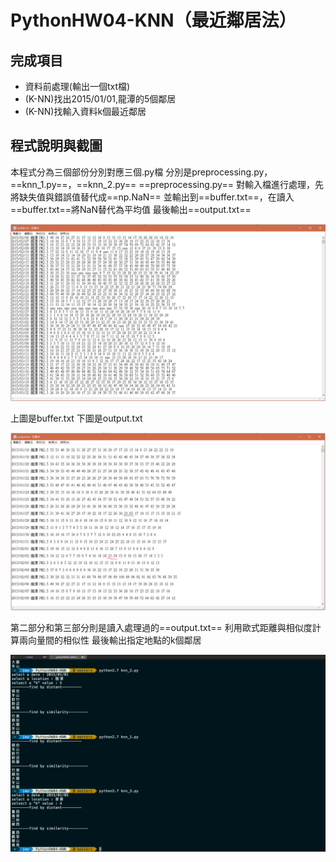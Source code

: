 # PythonHW04-KNN（最近鄰居法）
## 完成項目
 * 資料前處理(輸出一個txt檔)
 * (K-NN)找出2015/01/01,龍潭的5個鄰居
 * (K-NN)找輸入資料k個最近鄰居
 
## 程式說明與截圖

本程式分為三個部份分別對應三個.py檔
分別是<td bgcolor=orange>preprocessing.py</td>， ==knn_1.py==，==knn_2.py==
==preprocessing.py== 對輸入檔進行處理，先將缺失值與錯誤值替代成==np.NaN==
並輸出到==buffer.txt==，在讀入==buffer.txt==將NaN替代為平均值
最後輸出==output.txt==

![](https://github.com/miyuiki/PythonHW04-KNN/blob/master/capture/capture%2005292103.jpg?raw=true)

上圖是buffer.txt
下圖是output.txt

![](https://github.com/miyuiki/PythonHW04-KNN/blob/master/capture/capture%2005292104.jpg?raw=true)

第二部分和第三部分則是讀入處理過的==output.txt==
利用歐式距離與相似度計算兩向量間的相似性
最後輸出指定地點的k個鄰居

![](https://github.com/miyuiki/PythonHW04-KNN/blob/master/capture/%E8%9E%A2%E5%B9%95%E5%BF%AB%E7%85%A7%202017-05-29%20%E4%B8%8B%E5%8D%885.06.49.png?raw=true)

